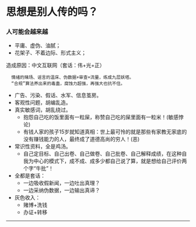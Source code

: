 # 思想是别人传的吗？

### 人可能会越来越
- 平庸、虚伪、油腻；
- 花架子、不着边际、形式主义；

造成原因：中文互联网（套话：伟+光+正）
~~~
  情绪的赌场、谣言的温床、伪数据+审查+流量，练成九层妖塔。
  “合规”算法养出来的毒蛊，腐蚀力超强，再强大也抗不住。
~~~
* 广告、污染、假话、水军、信息茧房。
* 客观性问题，胡编乱造。
* 真实敏感词，胡乱绕过。
    - 抱怨自己吃的饭里面有一粒屎，称赞自己吃的屎里面有一粒米！(敏感悖论)
    - 有钱人家的孩子15岁就知道真相：世上最可怜的就是那些有家教无家底的没有赚钱能力的人，最终成了道德高尚的穷人！(恶)
* 常识性资料，全是鸡汤。
    - 自己定目标、自己出卷、自己做卷、自己批卷、自己解释成绩，在这种自我为中心的模式下，成不成、成多少都自己说了算，就是想给自己评价两个字“牛批”！
* 全都是套话：
  * 一边吸收假新闻，一边吐出真理？
  * 一边采纳伪数据，一边输出真谛？
* 灰色收入：
  * 赌博+洗钱
  * 办证+转移

---

